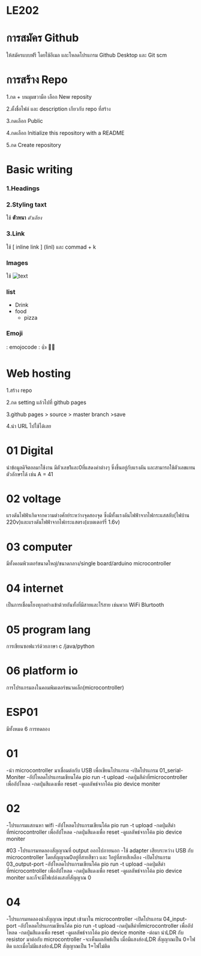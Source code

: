 # LE202
# การสมัคร Github 
ให้สมัครแบบฟรี โดยใช้อีเมล และโหลดโปรแกรม Github Desktop และ Git scm
# การสร้าง Repo
1.กด + บนมุมขวามือ เลือก New reposity

2.ตั้งชื่อไฟล์ และ description เกียวกับ repo ที่สร้าง

3.กดเลือก Public

4.กดเลือก lnitialize this repository with a README

5.กด Create repository
# Basic writing
### 1.Headings 

### 2.Styling taxt 
ใช้  **ตัวหนา**   *ตัวเอียง* 

### 3.Link 
ใช้ [ inline link ] (linl) และ commad + k

### Images 
ใช้ ![text](link)

### list
- Drink
- food
  - pizza
    

### Emoji
: emojocode :
👍 🧑‍🚀

# Web hosting
1.สร้าง repo

2.กด setting แล้วไปที่ github pages

3.github pages > source > master branch >save

4.นำ URL ไปใช้ได้เลย

# 01 Digital
นำข้อมูลดิจิตอลมาใช้งาน มีตัวเลข1และ0ที่แสดงค่าต่างๆ ซึ่งขึ้นอยู่กับแรงดัน และสามารถใช้ตัวเลขแทนตัวอักษรได้ เช่น A = 41 

# 02 voltage 
แรงดันไฟฟ้าเกิดจากความต่างศักย์ระหว่างจุดสองจุด ซึ่งมีทั้งแรงดันไฟฟ้าจากไฟกระแสสลับ(ไฟบ้าน 220v)และแรงดันไฟฟ้าจากไฟกระแสตรง(แบตเตอร์รี่ 1.6v)

# 03 computer
มีทั้งคอมพิวเตอร์ขนาดใหญ่/ขนาดกลาง/single board/arduino microcontroller

# 04 internet
เป็นการเชื่อมโยงทุกอย่างเข้าด้วยกันทั้งที่มีสายและไร้สาย เช่นพวก WiFi Blurtooth

# 05 program lang
การเขียนซอฟแวร์ด้วยภาษา c /java/python

# 06 platform io
การโปรแกรมลงในคอมพิมเตอร์ขนาดเล็ก(microcontroller)

# ESP01 
มีทั้งหมด 6 การทดลอง
# 01
-นำ microcontroller มาเชื่อมต่อกับ USB เพื่อเขียนโปรแกรม
-เปิดโปรแกรม 01_serial-Moniter
-อัปโหลดโปรแกรมเขียนโค้ด pio run -t upload
-กดปุ่มสีดำที่microcontroller เพื่ออัปโหลด
-กดปุ่มสีแดงเพื่อ reset
-ดูผลลัพธ์จากโค้ด pio device moniter

# 02
-โปรแกรมแสกนหา wifi 
-อัปโหลดโปรแกรมเขียนโค้ด pio run -t upload
-กดปุ่มสีดำที่microcontroller เพื่ออัปโหลด
-กดปุ่มสีแดงเพื่อ reset
-ดูผลลัพธ์จากโค้ด pio device moniter

#03
-โปรแกรมทดลองสัญญาณที่ output ออกไปภายนอก
-ใช้ adapter เสียบระหว่าง USB กับ microcontroller โดยสัญญาณ0อยู่ที่สายสีขาว และ 1อยู่ที่สายสีเหลือง
-เปิดโปรแกรม 03_output-port
-อัปโหลดโปรแกรมเขียนโค้ด pio run -t upload
-กดปุ่มสีดำที่microcontroller เพื่ออัปโหลด
-กดปุ่มสีแดงเพื่อ reset
-ดูผลลัพธ์จากโค้ด pio device moniter และก็จะมีไฟเปล่งแสงที่สัญญาณ 0

# 04
-โปรแกรมทดลองนำสัญญาณ input เข้ามาใน microcontroller
-เปิดโปรแกรม 04_input-port
-อัปโหลดโปรแกรมเขียนโค้ด pio run -t upload
-กดปุ่มสีดำที่microcontroller เพื่ออัปโหลด
-กดปุ่มสีแดงเพื่อ reset
-ดูผลลัพธ์จากโค้ด pio device monite
-ต่อมา นำLDR กับ resistor มาต่อกับ microcontroller
-จะเห็นผลลัพธ์เป็น เมื่อมีแสงส่องLDR สัญญาณเป็น 0=ไฟติด และเมื่อไม่มีแสงส่องLDR สัญญาณเป็น 1=ไฟไม่ติด


